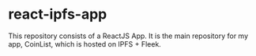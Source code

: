 # react-ipfs-app

This repository consists of a ReactJS App. It is the main repository for my app, CoinList, which is hosted on IPFS + Fleek.